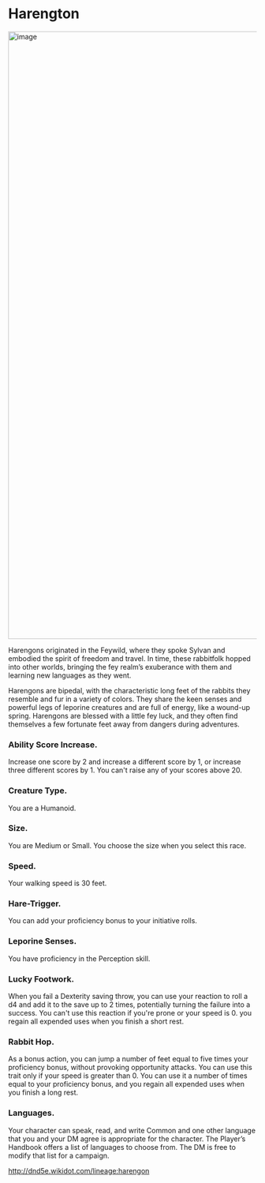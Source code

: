 # Harengton
<img width="800" height="1231" alt="image" src="https://github.com/user-attachments/assets/e252538d-8d72-4961-afdf-88e659849753" />

Harengons originated in the Feywild, where they spoke Sylvan and embodied the spirit of freedom and travel. In time, these rabbitfolk hopped into other worlds, bringing the fey realm’s exuberance with them and learning new languages as they went.

Harengons are bipedal, with the characteristic long feet of the rabbits they resemble and fur in a variety of colors. They share the keen senses and powerful legs of leporine creatures and are full of energy, like a wound-up spring. Harengons are blessed with a little fey luck, and they often find themselves a few fortunate feet away from dangers during adventures.

### Ability Score Increase.
Increase one score by 2 and increase a different score by 1, or increase three different scores by 1. You can't raise any of your scores above 20.

### Creature Type.
 You are a Humanoid.

### Size. 
 You are Medium or Small. You choose the size when you select this race.

### Speed. 
 Your walking speed is 30 feet.

### Hare-Trigger. 
 You can add your proficiency bonus to your initiative rolls.

### Leporine Senses. 
 You have proficiency in the Perception skill.

### Lucky Footwork.
 When you fail a Dexterity saving throw, you can use your reaction to roll a d4 and add it to the save up to 2 times, potentially turning the failure into a success. You can't use this reaction if you're prone or your speed is 0. 
 you regain all expended uses when you finish a short rest.

### Rabbit Hop.
 As a bonus action, you can jump a number of feet equal to five times your proficiency bonus, without provoking opportunity attacks. You can use this trait only if your speed is greater than 0. You can use it a number of times equal to your proficiency bonus, and you regain all expended uses when you finish a long rest.

### Languages.
 Your character can speak, read, and write Common and one other language that you and your DM agree is appropriate for the character. The Player’s Handbook offers a list of languages to choose from. The DM is free to modify that list for a campaign.


http://dnd5e.wikidot.com/lineage:harengon
